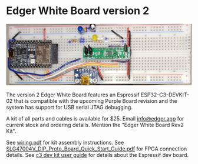 # Edger White Board version 2

![](white-board-rev2.jpg)

The version 2 Edger White Board features an Espressif ESP32-C3-DEVKIT-02 that is compatible with the upcoming Purple Board revision and the system has support for USB serial JTAG debugging. 

A kit of all parts and cables is available for $25. Email [info@edger.app](mailto:info@edger.app) for current stock and ordering details. Mention the "Edger White Board Rev2 Kit".

See [wiring.pdf](wiring.pdf) for kit assembly instructions. See [SLG47004V_DIP_Proto_Board_Quick_Start_Guide.pdf](../../doc/contrib/dialog/datasheets/SLG47004V_DIP_Proto_Board_Quick_Start_Guide.pdf) for FPGA connection details. See [c3 dev kit user guide](https://docs.espressif.com/projects/esp-idf/en/latest/esp32c3/hw-reference/esp32c3/user-guide-devkitc-02.html) for details about the Espressif dev board.
